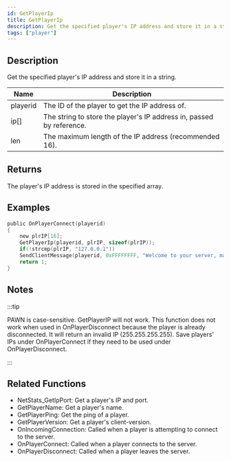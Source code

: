 ```yaml
---
id: GetPlayerIp
title: GetPlayerIp
description: Get the specified player's IP address and store it in a string.
tags: ["player"]
---
```


## Description

Get the specified player's IP address and store it in a string.

| Name     | Description                                                          |
| -------- | -------------------------------------------------------------------- |
| playerid | The ID of the player to get the IP address of.                       |
| ip[]     | The string to store the player's IP address in, passed by reference. |
| len      | The maximum length of the IP address (recommended 16).               |

## Returns

The player's IP address is stored in the specified array.

## Examples

```c
public OnPlayerConnect(playerid)
{
    new plrIP[16];
    GetPlayerIp(playerid, plrIP, sizeof(plrIP));
    if(!strcmp(plrIP, "127.0.0.1"))
    SendClientMessage(playerid, 0xFFFFFFFF, "Welcome to your server, master :)");
    return 1;
}
```

## Notes

:::tip

PAWN is case-sensitive. GetPlayerIP will not work.
This function does not work when used in OnPlayerDisconnect because the player is already disconnected. It will return an invalid IP (255.255.255.255). Save players' IPs under OnPlayerConnect if they need to be used under OnPlayerDisconnect.

:::

## Related Functions

- NetStats_GetIpPort: Get a player's IP and port.
- GetPlayerName: Get a player's name.
- GetPlayerPing: Get the ping of a player.
- GetPlayerVersion: Get a player's client-version.
- OnIncomingConnection: Called when a player is attempting to connect to the server.
- OnPlayerConnect: Called when a player connects to the server.
- OnPlayerDisconnect: Called when a player leaves the server.
